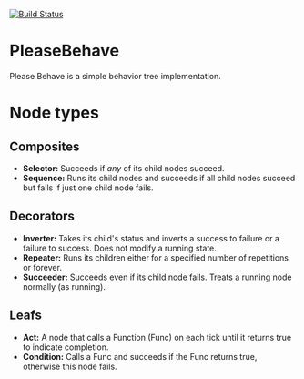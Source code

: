 [![Build Status](https://travis-ci.org/MHAbrah/PleaseBehave.svg?branch=master)](https://travis-ci.org/MHAbrah/PleaseBehave)

# PleaseBehave

Please Behave is a simple behavior tree implementation.

# Node types

## Composites

- **Selector:** Succeeds if *any* of its child nodes succeed.
- **Sequence:** Runs its child nodes and succeeds if all child nodes succeed but fails if just one child node fails.

## Decorators

- **Inverter:** Takes its child's status and inverts a success to failure or a failure to success. Does not modify a running state.
- **Repeater:** Runs its children either for a specified number of repetitions or forever.
- **Succeeder:** Succeeds even if its child node fails. Treats a running node normally (as running).

## Leafs

- **Act:** A node that calls a Function (Func<bool>) on each tick until it returns true to indicate completion.
- **Condition:** Calls a Func and succeeds if the Func returns true, otherwise this node fails.
